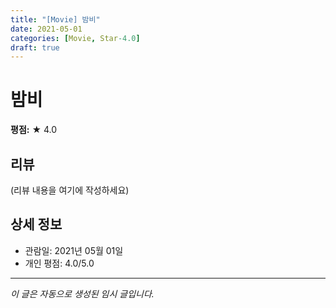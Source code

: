 ```yaml
---
title: "[Movie] 밤비"
date: 2021-05-01
categories: [Movie, Star-4.0]
draft: true
---
```


# 밤비

**평점:** ★ 4.0

## 리뷰

(리뷰 내용을 여기에 작성하세요)

## 상세 정보

- 관람일: 2021년 05월 01일
- 개인 평점: 4.0/5.0

---

*이 글은 자동으로 생성된 임시 글입니다.*
